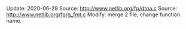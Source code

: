 Update: 2020-06-29
Source: http://www.netlib.org/fp/dtoa.c
Source: http://www.netlib.org/fp/g_fmt.c
Modify: merge 2 file, change function name.
